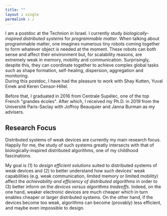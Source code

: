 ```yaml
---
title: ""
layout : single
permalink : /
---
```


I am a postdoc at the Technion in Israel. I currently study *biologically-inspired distributed systems* for *programmable matter*. 
When talking about programmable matter, one imagines numerous tiny robots coming together to form whatever object is needed at the moment. 
These robots can both sense and affect their environment but, for scalability reasons, are extremely weak in memory, mobility and communication.
Surprisingly, despite this, they can coordinate together to achieve complex global tasks such as shape formation, self-healing, dispersion, aggregation and monitoring. <br>
During this postdoc, I have had the pleasure to work with Shay Kutten, Yuval Emek and Keren Censor-Hillel.

Before that, I graduated in 2016 from Centrale Supélec, one of the top French "grandes écoles". 
After which, I received my Ph.D. in 2019 from the Université Paris-Saclay with Joffroy Beauquier and Janna Burman as my advisers.

## Research Focus
Distributed systems of weak devices are currently my main research focus. Happily for me, the study of such systems greatly intersects with that of biologically-inspired distributed algorithms, one of my childhood fascinations.

My goal is (1) to *design efficient solutions* suited to distributed systems of weak devices and (2) to better understand how such devices' weak capabilities (e.g. weak communication, limited memory or limited mobility) affect the *achievability and efficiency of distributed algorithms* 
in order to (3) better inform on the *devices versus algorithms tradeoffs*. Indeed, on the one hand, weaker electronic devices are much cheaper which in turn enables cheaper or larger distributed systems. 
On the other hand, if the devices become too weak, algorithms can become (provably) less efficient, and maybe even impossible to design.

